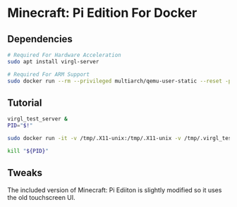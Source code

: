 # Minecraft: Pi Edition For Docker

## Dependencies
```sh
# Required For Hardware Acceleration
sudo apt install virgl-server

# Required For ARM Support
sudo docker run --rm --privileged multiarch/qemu-user-static --reset -p yes
```

## Tutorial
```sh
virgl_test_server &
PID="$!"

sudo docker run -it -v /tmp/.X11-unix:/tmp/.X11-unix -v /tmp/.virgl_test:/tmp/.virgl_test -v ~/.minecraft-pi:/root/.minecraft -e DISPLAY=unix${DISPLAY} thebrokenrail/minecraft-pi

kill "${PID}"
```

## Tweaks
The included version of Minecraft: Pi Ediiton is slightly modified so it uses the old touchscreen UI.
